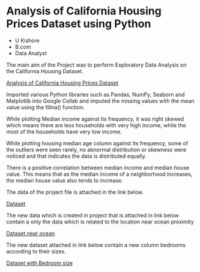 # Analysis of California Housing Prices Dataset using Python

- U Kishore
- B.com
- Data Analyst

The main aim of the Project was to perform Exploratory Data Analysis on the California Housing Dataset.

[Analysis of California Housing Prices Dataset](https://github.com/ukishore33/California-Housing-Prices-Project/blob/main/California%20Housing%20Prices%20Dataset.ipynb)

Imported various Python libraries such as Pandas, NumPy, Seaborn and Matplotlib into Google Collab and imputed the missing values with the mean value using the fillna() function.

While plotting Median income against its frequency, it was right skewed which means there are less households with very high income, while the most of the households have very low income.

While plotting housing median age column against its frequency, some of the outliers were seen rarely, no abnormal distribution or skewness were noticed and that indicates the data is distributed equally.

There is a positive correlation between median income and median house value. This means that as the median income of a neighborhood increases, the median house value also tends to increase. 

The data of the project file is attached in the link below.

[Dataset](https://github.com/ukishore33/Analysing-of-California-Housing-Prices-Dataset-by-Python/blob/main/housing.xlsx)

The new data which is created in project that is attached in link below contain a only the data which is related to the location near ocean proximity

[Dataset near ocean](https://github.com/ukishore33/Analysing-of-California-Housing-Prices-Dataset-by-Python/blob/main/dno.csv)

The new dataset attached in link below contain a new column bedrooms according to their sizes.

[Dataset with Bedroom size](https://github.com/ukishore33/Analysing-of-California-Housing-Prices-Dataset-by-Python/blob/main/db_tb.csv)

